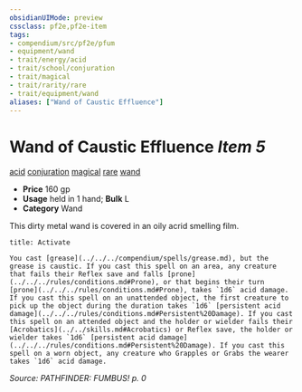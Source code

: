```yaml
---
obsidianUIMode: preview
cssclass: pf2e,pf2e-item
tags:
- compendium/src/pf2e/pfum
- equipment/wand
- trait/energy/acid
- trait/school/conjuration
- trait/magical
- trait/rarity/rare
- trait/equipment/wand
aliases: ["Wand of Caustic Effluence"]
---
```

# Wand of Caustic Effluence *Item 5*  
[acid](acid.md)  [conjuration](conjuration.md)  [magical](magical.md)  [rare](rare.md)  [wand](wand.md)  

- **Price** 160 gp
- **Usage** held in 1 hand; **Bulk** L
- **Category** Wand

This dirty metal wand is covered in an oily acrid smelling film.

```ad-embed-ability
title: Activate

You cast [grease](../../../compendium/spells/grease.md), but the grease is caustic. If you cast this spell on an area, any creature that fails their Reflex save and falls [prone](../../../rules/conditions.md#Prone), or that begins their turn [prone](../../../rules/conditions.md#Prone), takes `1d6` acid damage. If you cast this spell on an unattended object, the first creature to pick up the object during the duration takes `1d6` [persistent acid damage](../../../rules/conditions.md#Persistent%20Damage). If you cast this spell on an attended object and the holder or wielder fails their [Acrobatics](../../skills.md#Acrobatics) or Reflex save, the holder or wielder takes `1d6` [persistent acid damage](../../../rules/conditions.md#Persistent%20Damage). If you cast this spell on a worn object, any creature who Grapples or Grabs the wearer takes `1d6` acid damage.
```

*Source: PATHFINDER: FUMBUS! p. 0*
